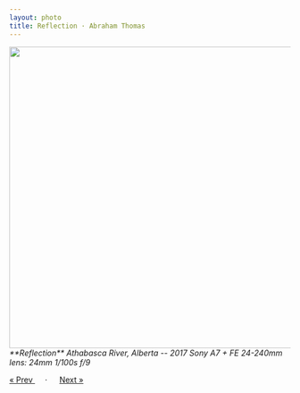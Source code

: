 ```yaml
---
layout: photo
title: Reflection · Abraham Thomas
---
```


<img src="/assets/photos/Reflection.jpg" width="540px" class="photo">

<i>
**Reflection**  
Athabasca River, Alberta -- 2017  
Sony A7 + FE 24-240mm lens: 24mm 1/100s f/9  
</i>

<a href="/travel/canyon"> &laquo; Prev </a> &emsp; · &emsp; <a href="/travel/bridge"> Next &raquo; </a>
